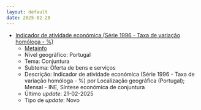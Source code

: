 ```yaml
---
layout: default
date: 2025-02-20
---
```

* [Indicador de atividade económica (Série 1996 - Taxa de variação homóloga - %)](https://www.ine.pt/xportal/xmain?xpid=INE&xpgid=ine_indicadores&indOcorrCod=0014352&contexto=bd&selTab=tab2)
  * [Metainfo](https://www.ine.pt/bddXplorer/htdocs/minfo.jsp?var_cd=0014352&lingua=PT)
  * Nível geográfico: Portugal
  * Tema: Conjuntura
  * Subtema: Oferta de bens e serviços
  * Descrição: Indicador de atividade económica (Série 1996 - Taxa de variação homóloga - %) por Localização geográfica (Portugal); Mensal - INE, Síntese económica de conjuntura
  * Último _update_: 21-02-2025
  * Tipo de _update_: Novo


